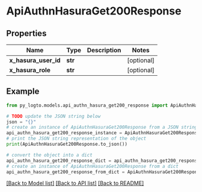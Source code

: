 # ApiAuthnHasuraGet200Response


## Properties

Name | Type | Description | Notes
------------ | ------------- | ------------- | -------------
**x_hasura_user_id** | **str** |  | [optional] 
**x_hasura_role** | **str** |  | [optional] 

## Example

```python
from py_logto.models.api_authn_hasura_get200_response import ApiAuthnHasuraGet200Response

# TODO update the JSON string below
json = "{}"
# create an instance of ApiAuthnHasuraGet200Response from a JSON string
api_authn_hasura_get200_response_instance = ApiAuthnHasuraGet200Response.from_json(json)
# print the JSON string representation of the object
print(ApiAuthnHasuraGet200Response.to_json())

# convert the object into a dict
api_authn_hasura_get200_response_dict = api_authn_hasura_get200_response_instance.to_dict()
# create an instance of ApiAuthnHasuraGet200Response from a dict
api_authn_hasura_get200_response_from_dict = ApiAuthnHasuraGet200Response.from_dict(api_authn_hasura_get200_response_dict)
```
[[Back to Model list]](../README.md#documentation-for-models) [[Back to API list]](../README.md#documentation-for-api-endpoints) [[Back to README]](../README.md)


